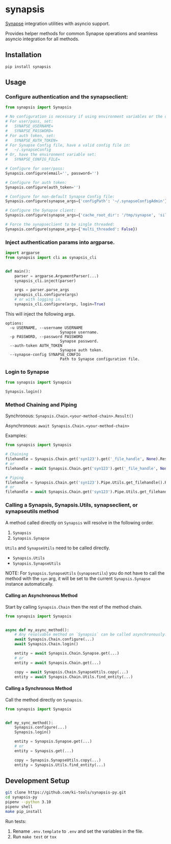 # synapsis

[Synapse](https://www.synapse.org) integration utilities with asyncio support.

Provides helper methods for common Synapse operations and seamless asyncio integration for all methods.

## Installation

`pip install synapsis`

## Usage

### Configure authentication and the synapseclient:

```python
from synapsis import Synapsis

# No configuration is necessary if using environment variables or the default synapse config file.
# For user/pass, set:
#   SYNAPSE_USERNAME=
#   SYNAPSE_PASSWORD=
# For auth token, set:
#   SYNAPSE_AUTH_TOKEN=
# For Synapse Config file, have a valid config file in:
#   ~/.synapseConfig
# Or, have the environment variable set:
#   SYNAPSE_CONFIG_FILE=

# Configure for user/pass:
Synapsis.configure(email='', password='')

# Configure for auth token:
Synapsis.configure(auth_token='')

# Configure for non-default Synapse Config file:
Synapsis.configure(synapse_args={'configPath': '~/.synapseConfigAdmin'})

# Configure the Synapse client:
Synapsis.configure(synapse_args={'cache_root_dir': '/tmp/synapse', 'silent': False})

# Force the synapseclient to be single threaded:
Synapsis.configure(synapse_args={'multi_threaded': False})
```

### Inject authentication params into argparse.

```python
import argparse
from synapsis import cli as synapsis_cli


def main():
    parser = argparse.ArgumentParser(...)
    synapsis_cli.inject(parser)

    args = parser.parse_args
    synapsis_cli.configure(args)
    # or with logging in.
    synapsis_cli.configure(args, login=True)
```

This will inject the following args.

```text
options:
  -u USERNAME, --username USERNAME
                        Synapse username.
  -p PASSWORD, --password PASSWORD
                        Synapse password.
  --auth-token AUTH_TOKEN
                        Synapse auth token.
  --synapse-config SYNAPSE_CONFIG
                        Path to Synapse configuration file.
```

### Login to Synapse

```python
from synapsis import Synapsis

Synapsis.login()
```

### Method Chaining and Piping

Synchronous: `Synapsis.Chain.<your-method-chain>.Result()`

Asynchronous: `await Synapsis.Chain.<your-method-chain>`

Examples:

```python
from synapsis import Synapsis

# Chaining
filehandle = Synapsis.Chain.get('syn123').get('_file_handle', None).Result()
# or
filehandle = await Synapsis.Chain.get('syn123').get('_file_handle', None)

# Piping
filehandle = Synapsis.Chain.get('syn123').Pipe.Utils.get_filehandle().Result()
# or
filehandle = await Synapsis.Chain.get('syn123').Pipe.Utils.get_filehandle()
```

### Calling a Synapsis, Synapsis.Utils, synapseclient, or synapseutils method

A method called directly on `Synapsis` will resolve in the following order.

1. `Synapsis`
2. `Synapsis.Synapse`

`Utils` and `SynapseUtils` need to be called directly.

- `Synapsis.Utils`
- `Synapsis.SynapseUtils`

NOTE: For `Synapsis.SynapseUtils` (`synapseutils`) you do not have to call the method with the `syn` arg, it will be set
to the current `Synapsis.Synapse` instance automatically.

#### Calling an Asynchronous Method

Start by calling `Synapsis.Chain` then the rest of the method chain.

```python
from synapsis import Synapsis


async def my_async_method():
    # Any resolvable method on `Synapsis` can be called asynchronously. 
    await Synapsis.Chain.configure(...)
    await Synapsis.Chain.login()

    entity = await Synapsis.Chain.Synapse.get(...)
    # or
    entity = await Synapsis.Chain.get(...)

    copy = await Synapsis.Chain.SynapseUtils.copy(...)
    entity = await Synapsis.Chain.Utils.find_entity(...)
```

#### Calling a Synchronous Method

Call the method directly on `Synapsis`.

```python
from synapsis import Synapsis


def my_sync_method():
    Synapsis.configure(...)
    Synapsis.login()

    entity = Synapsis.Synapse.get(...)
    # or
    entity = Synapsis.get(...)

    copy = Synapsis.SynapseUtils.copy(...)
    entity = Synapsis.Utils.find_entity(...)
```

## Development Setup

```bash
git clone https://github.com/ki-tools/synapsis-py.git
cd synapsis-py
pipenv --python 3.10
pipenv shell
make pip_install
```

Run tests:

1. Rename `.env.template` to `.env` and set the variables in the file.
2. Run `make test` or `tox`
